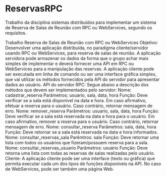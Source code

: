 # ReservasRPC
Trabalho da disciplina sistemas distribuídos para implementar um sistema de Reserva de Salas de Reunião com RPC ou WebServices, segundo os requísitos.


Trabalho
Reserva de Salas de Reunião com RPC ou WebServices
Objetivo:
Desenvolver uma aplicação distribuída, no paradigma cliente/servidor usando RPC ou
WebServices, para reserva de salas de reunião. A aplicação servidora pode armazenar os dados da
forma que o grupo achar mais simples de implementar e deverá fornecer uma API em RPC ou
WebServices para a manipulação das reservas. A aplicação cliente pode ser executada em linha de
comando ou ser uma interface gráfica simples, que vai utilizar os métodos fornecidos pela API do
servidor para apresentar dados ao usuário.
API do servidor RPC:
Segue abaixo a descrição dos métodos que devem ser implementados pelo servidor:
Nome: cadastrar_reserva
Parâmetros: usuario, sala, data, hora
Função: Deve verificar se a sala está disponível na data e hora. Em caso afirmativo, efetuar a reserva
para o usuário. Caso contrário, retornar mensagem de erro.
Nome: remover_reserva
Parâmetros: usuario, sala, data, hora
Função: Deve verificar se a sala está reservada na data e hora para o usuário. Em caso afirmativo,
remover a reserva para o usuário. Caso contrário, retornar mensagem de erro.
Nome: consultar_reserva
Parâmetros: sala, data, hora
Função: Deve retornar se a sala está reservada na data e hora informados.
Nome: consultar_reservas_sala
Parêmtros: sala
Função: Deve retornar uma lista com todos os usuários que fizeram/possuem reserva para a sala.
Nome: consultar_reservas_usuario
Parâmetros: usuário
Função: Deve retorna uma lista com todas as reservas de salas realizadas pelo usuário.
Cliente:
A aplicação cliente pode ser uma interface (texto ou gráfica) que permita executar cada um
dos tipos de funções disponíveis na API. No caso de WebServices, pode ser também uma página Web.
